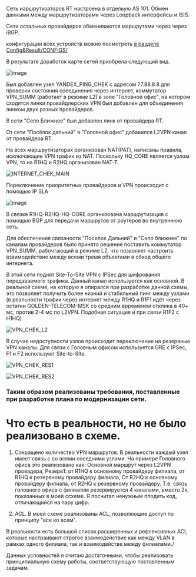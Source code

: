 Сеть иаршрутизаторов RT настроена в отдельую AS 101. Обмен данными между маршрутизаторами через Loopback интерфейсы и ISIS.

Сети остальных провайдеров обмениваются маршрутами через через iBGP.

конфигурации всех устройств можно посмотреть [в разделе Config&Result/CONFIGS/](https://github.com/DowningSun/OTUS/tree/main/Prof/Labs/FINAL/Config%26Result/CONFIGS)



В результате доработок карте сетей приобрела следующий вид.

![image](https://github.com/user-attachments/assets/a6208663-4d1e-48fd-88d3-ce351e3d420b)

Был добавлен узел YANDEX_PING_CHEK с адресом 77.88.8.8 для проверки состояния соеединения через интернет, коммутатор VPN_SUMM (работает в режиме L2) в зоне "Головной офис", на котором сходятся линки провайдлерских VPN был добавлен для объединения линком двух разных провайдеров.

В сети "Село Ближнее" был добавлен линк от провайдера RT.

От сети "Посёлок дальний" в "Головной офис" добавился L2VPN канал от провайдера RT.

На всех маршрутизаторах организован NAT(PAT), написаны правила, исключающие VPN трафик из NAT. Поскольку HQ_CORE является узлом VPN, то на R1HQ и R2HQ организован NAT-T.

![INTERNET_CHEK_MAIN](https://github.com/user-attachments/assets/6c57eee5-3a28-466f-ba83-40951dc46b78)

Переключение приоритетных провайдеров и VPN происходит с помощью IP SLA

![image](https://github.com/user-attachments/assets/e4c29cce-a0aa-4cea-b61a-92cca315e817)

В связке R1HQ-R2HQ-HQ-CORE организована маршрутизация с помощью BGP для передачи маршрутов от роутеров во внутреннюю сеть.

Для обеспечения связаности "Поселок Дальний" и "Село ближнее" по каналам провайдеров было принято решение поставить коммутатор VPN_SUMM, рабочтающий в режиме L2, что позволяет настроить взаимодействие между всеми тремя объектами в обход общего интернета.

В этой сети поднят Site-To-Site VPN с IPSec для шифрования передаваемого трафика. Данный канал используется как основной. В реальной схеме, на которую я опирался при разработке данной схемы, это позволяет получить более низний и стабильный пинг между узлами (в реальности трафик через интернет между R1HQ и R1F1 идёт через остатки GOLDEN-TELECOM-MSK со средним врременем отклика в 40+ мс, против 2-4 мс по L2VPN. Подобная ситуация и при связи R1F2 с H1HQ)

![VPN_CHEK_L2](https://github.com/user-attachments/assets/84194a1c-18ac-4d15-8da0-2729c238b02a)

В случае недоступности узлов происходит переключение на резервные VPN каналы. Для связи с Головным офисом используется GRE с IPSec, F1 и F2 используют Site-to-SIte.

![VPN_CHEK_RES1](https://github.com/user-attachments/assets/3153671c-c6b9-417e-b185-9e76baca761b)

![VPN_CHEK_RES2](https://github.com/user-attachments/assets/b85ac38b-9284-4d8d-9e5b-f3bf48ec730b)

### Таким образом реализованы требования, поставленные при разработке плана по модернизации сети.

# Что есть в реальности, но не было реализовано в схеме.

1) Сокращено количество VPN маршрутов. В реальности каждый узел имеет связь с со всеми соседними узлами. 
На примере Головного офиса это реализовано как: Основной маршрут через L2VPN провадера, Резерв1: от R1HQ к основному провайдеру  филиала, от R1HQ к резервному провайдеру филиала, От R2HQ к основному провайдеру филиала, от R2HQ к резервному провайдеру.
Т.е. связь головного офиса с филиалом резервируется 4 каналами, вместо 2х, показанных в моей ссхеме. Я посчитал ненужным плодить код, отличающийся на пару цифр.

2) ACL. В моей схеме реализованы ACL, позволяющие доступ по принципу "все ко всем".

В реальности есть большой список расширенных и рефлексивных ACl, которые настраивают строгое взаимодействие как между VLAN в рамках одного филиала, так и взаимодействе между филиалами./

Данных условностей я считаю достаточными, чтобы реализовать принципиальную схему работы, соответствующую поставленным задачам.



